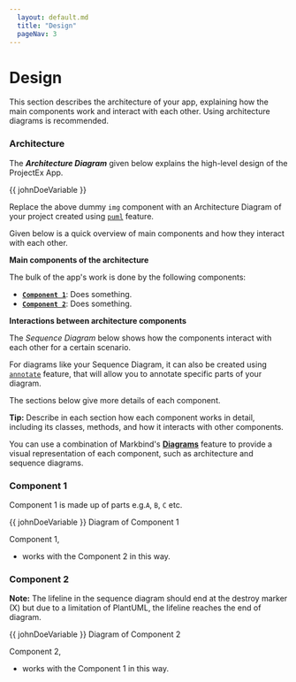 ```yaml
---
  layout: default.md
  title: "Design"
  pageNav: 3
---
```


<!-- * Table of Contents -->
<page-nav-print />

<!-- -------------------------------------------------------------------------------------------------------------------- -->

# Design

<box type="tip">
This section describes the architecture of your app, explaining how the main components work and interact with each other. Using architecture diagrams is recommended.
</box>

### Architecture

The ***Architecture Diagram*** given below explains the high-level design of the ProjectEx App.

{{ johnDoeVariable }}
<box type="info" seamless>

Replace the above dummy `img` component with an Architecture Diagram of your project created using [`puml`](https://markbind.org/userGuide/components/imagesAndDiagrams.html#diagrams) feature.
</box>

Given below is a quick overview of main components and how they interact with each other.

**Main components of the architecture**

The bulk of the app's work is done by the following components:

* [**`Component 1`**](#component-1): Does something.
* [**`Component 2`**](#component-2): Does something.

**Interactions between architecture components**

The *Sequence Diagram* below shows how the components interact with each other for a certain scenario.

<annotate src="images/johndoe.png" width="300" alt="Sample Image">
  <!-- Minimal Point -->
  <a-point x="25%" y="25%" content="This point is 25% from the left and 25% from the top" />
  <!-- Customize Point Size (default size is 40px) -->
  <a-point x="50%" y="25%" content="This point is 50% from the left and 25% from the top"  size="60"/>
  <!-- Customize Point Header (default is empty) -->
  <a-point x="75%" y="25%" content="This point is 75% from the left and 25% from the top"  header="This has a header"/>
  <!-- Customize Point Color (default color is green) -->
  <a-point x="33%" y="50%" content="This point is 33% from the left and 50% from the top"  color="red"/>
  <!-- Customize Point Opacity (default opacity is 0.3) -->
  <a-point x="66%" y="50%" content="This point is 66% from the left and 50% from the top"  opacity="0.7"/>
  <!-- Customize Point Label (default is empty) -->
  <a-point x="25%" y="75%" content="This point is 25% from the left and 75% from the top" label="1"/>
  <!-- Customize Text Color (default color is black) -->
  <a-point x="50%" y="75%" content="This point is 50% from the left and 75% from the top"  textColor="white" color="black" label="2" opacity="1"/>
  <!-- Customize Font Size (default font size is 14) -->
  <a-point x="75%" y="75%" content="This point is 75% from the left and 75% from the top"  fontSize="30" label="3"/>
</annotate>
<box type="info" seamless>

For diagrams like your Sequence Diagram, it can also be created using [`annotate`](https://markbind.org/userGuide/components/imagesAndDiagrams.html#annotations) feature, that will allow you to annotate specific parts of your diagram.
</box>

The sections below give more details of each component.

<box type="tip" seamless>

**Tip:** Describe in each section how each component works in detail, including its classes, methods, and how it interacts with other components.

You can use a combination of Markbind's [**Diagrams**](https://markbind.org/userGuide/components/imagesAndDiagrams.html#diagrams) feature to provide a visual representation of each component, such as architecture and sequence diagrams.
</box>

### Component 1

Component 1 is made up of parts e.g.`A`, `B`, `C` etc.

{{ johnDoeVariable }}
<box type="info" seamless>
Diagram of Component 1
</box>

Component 1,

* works with the Component 2 in this way.

### Component 2

<box type="info" seamless>

**Note:** The lifeline in the sequence diagram should end at the destroy marker (X) but due to a limitation of PlantUML, the lifeline reaches the end of diagram.
</box>

{{ johnDoeVariable }}
<box type="info" seamless>
Diagram of Component 2
</box>

Component 2,

* works with the Component 1 in this way.
